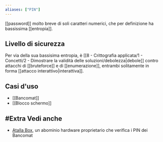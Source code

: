 ```yaml
---
aliases: ["PIN"]
---
```


[[password]] molto breve di soli caratteri numerici, che per definizione ha bassissima [[entropia]].

## Livello di sicurezza

Per via della sua bassisima entropia, è [[8 - Crittografia applicata/1 - Concetti/2 - Dimostrare la validità delle soluzioni/debolezza|debole]] contro attacchi di [[bruteforce]] e di [[enumerazione]], entrambi solitamente in forma [[attacco interattivo|interattiva]].

## Casi d'uso

- [[Bancomat]]
- [[Blocco schermo]]

## #Extra Vedi anche

- [Atalla Box](https://utimaco.com/products/categories/hardware-security-modules-hsm/hsms-payment-use-cases/atalla-at1000), un abominio hardware proprietario che verifica i PIN dei Bancomat